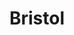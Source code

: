 ---
title: "Bristol"
description: "Shots from around the city of Bristol on my occasional visits there."
cover: "bristol_180321104020.jpg"
--- 